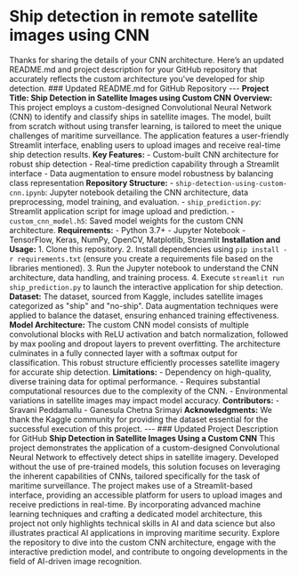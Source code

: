 # Ship detection in remote satellite images using CNN
 Thanks for sharing the details of your CNN architecture. Here’s an updated README.md and project description for your GitHub repository that accurately reflects the custom architecture you've developed for ship detection.  ### Updated README.md for GitHub Repository  ---  **Project Title: Ship Detection in Satellite Images using Custom CNN**  **Overview:** This project employs a custom-designed Convolutional Neural Network (CNN) to identify and classify ships in satellite images. The model, built from scratch without using transfer learning, is tailored to meet the unique challenges of maritime surveillance. The application features a user-friendly Streamlit interface, enabling users to upload images and receive real-time ship detection results.  **Key Features:** - Custom-built CNN architecture for robust ship detection - Real-time prediction capability through a Streamlit interface - Data augmentation to ensure model robustness by balancing class representation  **Repository Structure:** - `ship-detection-using-custom-cnn.ipynb`: Jupyter notebook detailing the CNN architecture, data preprocessing, model training, and evaluation. - `ship_prediction.py`: Streamlit application script for image upload and prediction. - `custom_cnn_model.h5`: Saved model weights for the custom CNN architecture.  **Requirements:** - Python 3.7+ - Jupyter Notebook - TensorFlow, Keras, NumPy, OpenCV, Matplotlib, Streamlit  **Installation and Usage:** 1. Clone this repository. 2. Install dependencies using `pip install -r requirements.txt` (ensure you create a requirements file based on the libraries mentioned). 3. Run the Jupyter notebook to understand the CNN architecture, data handling, and training process. 4. Execute `streamlit run ship_prediction.py` to launch the interactive application for ship detection.  **Dataset:** The dataset, sourced from Kaggle, includes satellite images categorized as "ship" and "no-ship". Data augmentation techniques were applied to balance the dataset, ensuring enhanced training effectiveness.  **Model Architecture:** The custom CNN model consists of multiple convolutional blocks with ReLU activation and batch normalization, followed by max pooling and dropout layers to prevent overfitting. The architecture culminates in a fully connected layer with a softmax output for classification. This robust structure efficiently processes satellite imagery for accurate ship detection.  **Limitations:** - Dependency on high-quality, diverse training data for optimal performance. - Requires substantial computational resources due to the complexity of the CNN. - Environmental variations in satellite images may impact model accuracy.  **Contributors:** - Sravani Peddamallu - Ganesula Chetna Srimayi  **Acknowledgments:** We thank the Kaggle community for providing the dataset essential for the successful execution of this project.  ---  ### Updated Project Description for GitHub  **Ship Detection in Satellite Images Using a Custom CNN**  This project demonstrates the application of a custom-designed Convolutional Neural Network to effectively detect ships in satellite imagery. Developed without the use of pre-trained models, this solution focuses on leveraging the inherent capabilities of CNNs, tailored specifically for the task of maritime surveillance. The project makes use of a Streamlit-based interface, providing an accessible platform for users to upload images and receive predictions in real-time. By incorporating advanced machine learning techniques and crafting a dedicated model architecture, this project not only highlights technical skills in AI and data science but also illustrates practical AI applications in improving maritime security.  Explore the repository to dive into the custom CNN architecture, engage with the interactive prediction model, and contribute to ongoing developments in the field of AI-driven image recognition.
